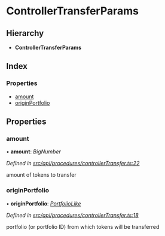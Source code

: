 # ControllerTransferParams

## Hierarchy

* **ControllerTransferParams**

## Index

### Properties

* [amount](controllertransferparams.md#amount)
* [originPortfolio](controllertransferparams.md#originportfolio)

## Properties

### amount

• **amount**: _BigNumber_

_Defined in_ [_src/api/procedures/controllerTransfer.ts:22_](https://github.com/PolymathNetwork/polymesh-sdk/blob/56921667/src/api/procedures/controllerTransfer.ts#L22)

amount of tokens to transfer

### originPortfolio

• **originPortfolio**: [_PortfolioLike_](../globals.md#portfoliolike)

_Defined in_ [_src/api/procedures/controllerTransfer.ts:18_](https://github.com/PolymathNetwork/polymesh-sdk/blob/56921667/src/api/procedures/controllerTransfer.ts#L18)

portfolio \(or portfolio ID\) from which tokens will be transferred

